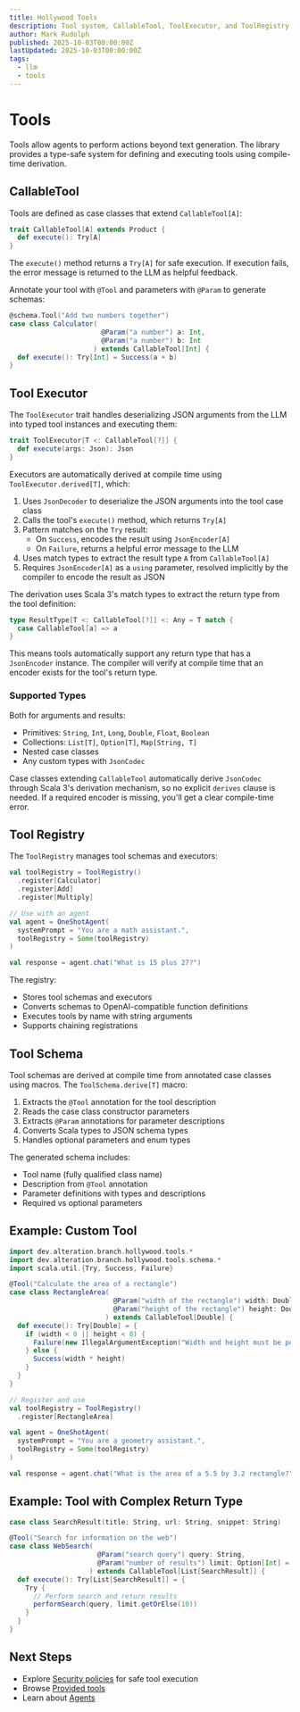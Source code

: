 ```yaml
---
title: Hollywood Tools
description: Tool system, CallableTool, ToolExecutor, and ToolRegistry
author: Mark Rudolph
published: 2025-10-03T00:00:00Z
lastUpdated: 2025-10-03T00:00:00Z
tags:
  - llm
  - tools
---
```


# Tools

Tools allow agents to perform actions beyond text generation. The library provides a type-safe system for defining and executing tools using compile-time derivation.

## CallableTool

Tools are defined as case classes that extend `CallableTool[A]`:

```scala
trait CallableTool[A] extends Product {
  def execute(): Try[A]
}
```

The `execute()` method returns a `Try[A]` for safe execution. If execution fails, the error message is returned to the LLM as helpful feedback.

Annotate your tool with `@Tool` and parameters with `@Param` to generate schemas:

```scala
@schema.Tool("Add two numbers together")
case class Calculator(
                       @Param("a number") a: Int,
                       @Param("a number") b: Int
                     ) extends CallableTool[Int] {
  def execute(): Try[Int] = Success(a + b)
}
```

## Tool Executor

The `ToolExecutor` trait handles deserializing JSON arguments from the LLM into typed tool instances and executing them:

```scala
trait ToolExecutor[T <: CallableTool[?]] {
  def execute(args: Json): Json
}
```

Executors are automatically derived at compile time using `ToolExecutor.derived[T]`, which:

1. Uses `JsonDecoder` to deserialize the JSON arguments into the tool case class
2. Calls the tool's `execute()` method, which returns `Try[A]`
3. Pattern matches on the `Try` result:
    - On `Success`, encodes the result using `JsonEncoder[A]`
    - On `Failure`, returns a helpful error message to the LLM
4. Uses match types to extract the result type `A` from `CallableTool[A]`
5. Requires `JsonEncoder[A]` as a `using` parameter, resolved implicitly by the compiler to encode the result as JSON

The derivation uses Scala 3's match types to extract the return type from the tool definition:

```scala
type ResultType[T <: CallableTool[?]] <: Any = T match {
  case CallableTool[a] => a
}
```

This means tools automatically support any return type that has a `JsonEncoder` instance. The compiler will verify at compile time that an encoder exists for the tool's return type.

### Supported Types

Both for arguments and results:

- Primitives: `String`, `Int`, `Long`, `Double`, `Float`, `Boolean`
- Collections: `List[T]`, `Option[T]`, `Map[String, T]`
- Nested case classes
- Any custom types with `JsonCodec`

Case classes extending `CallableTool` automatically derive `JsonCodec` through Scala 3's derivation mechanism, so no explicit `derives` clause is needed. If a required encoder is missing, you'll get a clear compile-time error.

## Tool Registry

The `ToolRegistry` manages tool schemas and executors:

```scala
val toolRegistry = ToolRegistry()
  .register[Calculator]
  .register[Add]
  .register[Multiply]

// Use with an agent
val agent = OneShotAgent(
  systemPrompt = "You are a math assistant.",
  toolRegistry = Some(toolRegistry)
)

val response = agent.chat("What is 15 plus 27?")
```

The registry:

- Stores tool schemas and executors
- Converts schemas to OpenAI-compatible function definitions
- Executes tools by name with string arguments
- Supports chaining registrations

## Tool Schema

Tool schemas are derived at compile time from annotated case classes using macros. The `ToolSchema.derive[T]` macro:

1. Extracts the `@Tool` annotation for the tool description
2. Reads the case class constructor parameters
3. Extracts `@Param` annotations for parameter descriptions
4. Converts Scala types to JSON schema types
5. Handles optional parameters and enum types

The generated schema includes:

- Tool name (fully qualified class name)
- Description from `@Tool` annotation
- Parameter definitions with types and descriptions
- Required vs optional parameters

## Example: Custom Tool

```scala
import dev.alteration.branch.hollywood.tools.*
import dev.alteration.branch.hollywood.tools.schema.*
import scala.util.{Try, Success, Failure}

@Tool("Calculate the area of a rectangle")
case class RectangleArea(
                          @Param("width of the rectangle") width: Double,
                          @Param("height of the rectangle") height: Double
                        ) extends CallableTool[Double] {
  def execute(): Try[Double] = {
    if (width < 0 || height < 0) {
      Failure(new IllegalArgumentException("Width and height must be positive"))
    } else {
      Success(width * height)
    }
  }
}

// Register and use
val toolRegistry = ToolRegistry()
  .register[RectangleArea]

val agent = OneShotAgent(
  systemPrompt = "You are a geometry assistant.",
  toolRegistry = Some(toolRegistry)
)

val response = agent.chat("What is the area of a 5.5 by 3.2 rectangle?")
```

## Example: Tool with Complex Return Type

```scala
case class SearchResult(title: String, url: String, snippet: String)

@Tool("Search for information on the web")
case class WebSearch(
                      @Param("search query") query: String,
                      @Param("number of results") limit: Option[Int] = None
                    ) extends CallableTool[List[SearchResult]] {
  def execute(): Try[List[SearchResult]] = {
    Try {
      // Perform search and return results
      performSearch(query, limit.getOrElse(10))
    }
  }
}
```

## Next Steps

- Explore [Security policies](/hollywood/security) for safe tool execution
- Browse [Provided tools](/hollywood/provided-tools)
- Learn about [Agents](/hollywood/agents)
